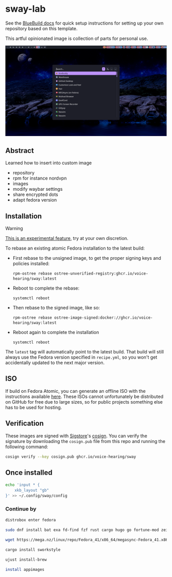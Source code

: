 # sway-lab

See the [BlueBuild docs](https://blue-build.org/how-to/setup/) for quick setup instructions for setting up your own repository based on this template.

This artful opinionated image is collection of parts for personal use. 

![sway](https://github.com/voice-hearing/sway-lab/blob/main/2025-03-31T21%3A05%3A25%2C047822887%2B01%3A00.png)
## Abstract
Learned how to insert into custom image
* repository 
* rpm for instance nordvpn
* images
* modify waybar settings
* share encrypted dots
* adapt fedora version
  
## Installation

> [!WARNING]  
> [This is an experimental feature](https://www.fedoraproject.org/wiki/Changes/OstreeNativeContainerStable), try at your own discretion.

To rebase an existing atomic Fedora installation to the latest build:

- First rebase to the unsigned image, to get the proper signing keys and policies installed:
  ```
  rpm-ostree rebase ostree-unverified-registry:ghcr.io/voice-hearing/sway:latest
  ```
- Reboot to complete the rebase:
  ```
  systemctl reboot
  ```
- Then rebase to the signed image, like so:
  ```
  rpm-ostree rebase ostree-image-signed:docker://ghcr.io/voice-hearing/sway:latest
  ```
- Reboot again to complete the installation
  ```
  systemctl reboot
  ```

The `latest` tag will automatically point to the latest build. That build will still always use the Fedora version specified in `recipe.yml`, so you won't get accidentally updated to the next major version.

## ISO

If build on Fedora Atomic, you can generate an offline ISO with the instructions available [here](https://blue-build.org/learn/universal-blue/#fresh-install-from-an-iso). These ISOs cannot unfortunately be distributed on GitHub for free due to large sizes, so for public projects something else has to be used for hosting.

## Verification

These images are signed with [Sigstore](https://www.sigstore.dev/)'s [cosign](https://github.com/sigstore/cosign). You can verify the signature by downloading the `cosign.pub` file from this repo and running the following command:

```bash
cosign verify --key cosign.pub ghcr.io/voice-hearing/sway
```

## Once installed 

```bash
echo 'input * {
    xkb_layout "gb"
}' >> ~/.config/sway/config
```
### Continue by 
```bash
distrobox enter fedora
```
```bash
sudo dnf install bat exa fd-find fzf rust cargo hugo go fortune-mod zeitfetch python3-i3ipc ripgrep thefuck zoxide pandoc poppler-devel poppler-utils ImageMagick jq p7zip p7zip-plugins tree exiftool btop xfce4-appearance-settings lxappearance fish
```
```Bash
wget https://mega.nz/linux/repo/Fedora_41/x86_64/megasync-Fedora_41.x86_64.rpm && sudo dnf install "$PWD/megasync-Fedora_41.x86_64.rpm" && distrobox-export -app megasync
```
```bash
cargo install sworkstyle
```
```bash
ujust install-brew 
```
```bash
install appimages
```

